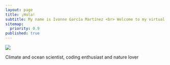 ```yaml
---
layout: page
title: ¡Hola!
subtitle: My name is Ivonne García Martínez <br> Welcome to my virtual cosy corner :)
sitemap:
  priority: 0.9
published: true
---
```


<img src="{{ '/assets/img/pudhina.jpg' | prepend: site.baseurl }}" id="about-img">

<div id="describe-text">
	<p>Climate and ocean scientist, coding enthusiast and nature lover</p>
	<!-- <p>Fork and use the theme from the <strong> <a href="https://github.com/knhash/Pudhina"> repository</a> </strong></p> -->
</div>
